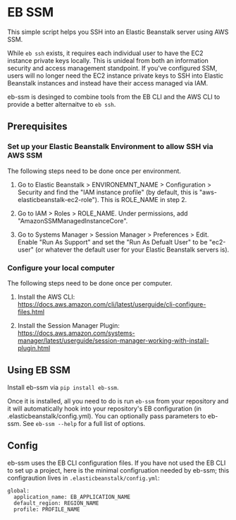# EB SSM

This simple script helps you SSH into an Elastic Beanstalk server using AWS SSM.

While `eb ssh` exists, it requires each individual user to have the EC2 instance private keys locally. This is unideal
from both an information security and access management standpoint. If you've configured SSM, users will no longer need
the EC2 instance private keys to SSH into Elastic Beanstalk instances and instead have their access managed via IAM.

eb-ssm is desinged to combine tools from the EB CLI and the AWS CLI to provide a better alternaitve to `eb ssh`.

## Prerequisites

### Set up your Elastic Beanstalk Environment to allow SSH via AWS SSM

The following steps need to be done once per environment.

1. Go to Elastic Beanstalk > ENVIRONEMNT_NAME > Configuration > Security and find the "IAM instance profile" (by default, this is "aws-elasticbeanstalk-ec2-role").  This is ROLE_NAME in step 2.

2. Go to IAM > Roles > ROLE_NAME.  Under permissions, add "AmazonSSMManagedInstanceCore".

3. Go to Systems Manager > Session Manager > Preferences > Edit.  Enable "Run As Support" and set the "Run As Defualt User" to be "ec2-user" (or whatever the default user for your Elastic Beanstalk servers is).

### Configure your local computer

The following steps need to be done once per computer.

1. Install the AWS CLI: https://docs.aws.amazon.com/cli/latest/userguide/cli-configure-files.html

2. Install the Session Manager Plugin: https://docs.aws.amazon.com/systems-manager/latest/userguide/session-manager-working-with-install-plugin.html

## Using EB SSM

Install eb-ssm via `pip install eb-ssm`.

Once it is installed, all you need to do is run `eb-ssm` from your repository and it will automatically hook into your repository's EB configuration (in .elasticbeanstalk/config.yml).  You can optionally pass parameters to eb-ssm.  See `eb-ssm --help` for a full list of options.

## Config

eb-ssm uses the EB CLI configuration files.  If you have not used the EB CLI to set up a project, here is the minimal configruation needed by eb-ssm; this configraution lives in `.elasticbeanstalk/config.yml`:

```
global:
  application_name: EB_APPLICATION_NAME
  default_region: REGION_NAME
  profile: PROFILE_NAME
```
